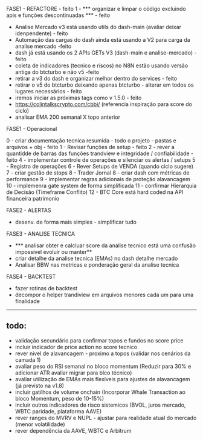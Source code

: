 FASE1 - REFACTORE - feito
1 -  *** organizar e limpar o código excluindo apis e funções descontinuadas *** - feito
- Analise Mercado v3 está usando utils do dash-main (avaliar deixar idenpendente) - feito
- Automação das cargas do dash ainda está usando a V2 para carga da analise mercado -feito
- dash já está usando os 2 APIs GETs V3 (dash-main e analise-mercado) -feito
- coleta de indicadores (tecnico e riscos) no N8N estão usando versão antiga do btcturbo e não v5 -feito
- retirar a v3 do dash e organizar melhor dentro do services - feito
- retirar o v5 do btcturbo deixando apenas btcturbo - alterar em todos os lugares necessários - feito
- iremos iniciar as próximas tags como v 1.5.0 - feito
- https://colintalkscrypto.com/cbbi/ (referencia inspiração para score do ciclo)
- analisar EMA 200 semanal X topo anterior

FASE1 - Operacional

0 - criar  documentação tecnica resumida - todo o projeto - pastas e arquivos + obj - feito
1 - Revisar funções de setup - feito
2 - rever a quantidde de barras das funções trandview e integridade / confiabilidade - feito
4 - implementar controle de operações e silenciar os alertas / setups
5 - Registro de operações
6 - Rever Setups de VENDA (quando ciclo sugere)
7 - criar gestão de stops
8 - Trader Jornal
8 - criar dash com métricas de performance
9 - implementar regras adicionais de proteção alavancagem
10 - implemenra gate system de forma simplificada
11 - confirmar Hierarquia de Decisão (Timeframe Conflito)
12 - BTC Core está hard coded na API financeira patrimonio


FASE2 - ALERTAS
- desenv. de forma mais simples - simplificar tudo

FASE3 - ANALISE TECNICA
-  *** analisar obter e calcluar score da analise tecnico está uma confusão impossível evoluir ou manter**
- criar detalhe da analise tecnica (EMAs) no dash detalhe mercado
- Analisar BBW nas metricas e ponderação geral da analise tecnica

FASE4 - BACKTEST
- fazer rotinas de backtest
- decompor o helper trandiview em arquivos menores cada um para uma finalidade


---

## todo: 
- validação secundário para confirmar topos e fundos no score price
- incluir indicador de price action no score tecnico
- rever nivel de alavancagem - proximo a topos (validar nos cenários da camada 1)
- avaliar peso do RSI semanal no bloco momentum (Reduzir para 30% e adicionar ATR avaliar migrar para blco técnico)
- avaliar utilização de EMAs mais flexíveis para ajustes de alavancagem (já previsto na v1.8)
- incluir gatilhos de volume onchain (Incorporar Whale Transaction ao bloco Momentum, peso de 10-15%)
- incluir outros indicadores de risco sistemicos (BVOL, juros mercado, WBTC paridade, plataforma AAVE)
- rever ranges do MVRV e NUPL - ajustar para realidade atual do mercado (menor volatilidade)
- rever dependência da AAVE,  WBTC e Arbitrum